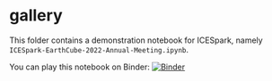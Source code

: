 # gallery

This folder contains a demonstration notebook for ICESpark, namely `ICESpark-EarthCube-2022-Annual-Meeting.ipynb`.

You can play this notebook on Binder: [![Binder](https://mybinder.org/badge_logo.svg)](https://mybinder.org/v2/gh/IceSpark-org/gallery/HEAD)
